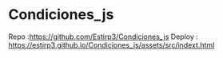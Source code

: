 # Condiciones_js

Repo   :https://github.com/Estirp3/Condiciones_js
Deploy : https://estirp3.github.io/Condiciones_js/assets/src/indext.html